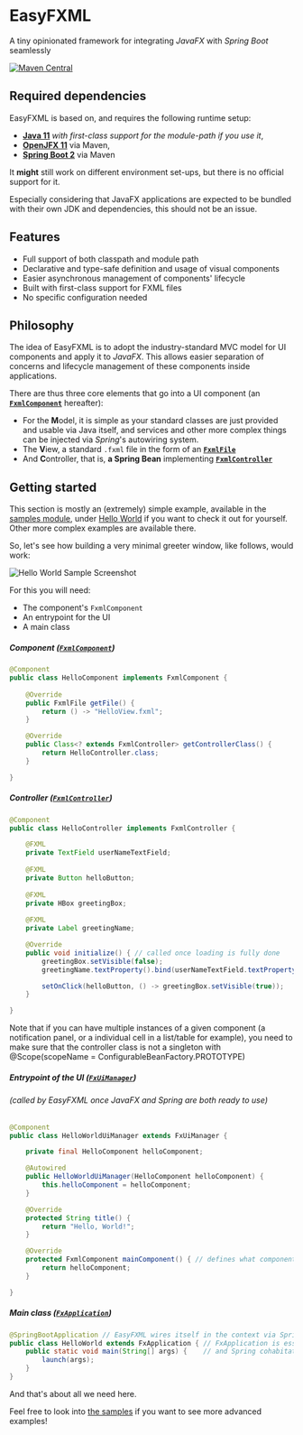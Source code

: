 # EasyFXML
A tiny opinionated framework for integrating _JavaFX_ with _Spring Boot_ seamlessly

[![Maven Central](https://img.shields.io/maven-central/v/moe.tristan/easyfxml.svg?style=for-the-badge)](https://search.maven.org/artifact/moe.tristan/easyfxml)

## Required dependencies
EasyFXML is based on, and requires the following runtime setup:
- **[Java 11](https://adoptopenjdk.net/?variant=openjdk11&jvmVariant=hotspot)** *with first-class support for the module-path if you use it*, 
- **[OpenJFX 11](https://openjfx.io/)** via Maven,
- **[Spring Boot 2](https://spring.io/projects/spring-boot)** via Maven

It **might** still work on different environment set-ups, but there is no official support for it.

Especially considering that JavaFX applications are expected to be bundled with their own JDK and dependencies, this
should not be an issue.

## Features

- Full support of both classpath and module path
- Declarative and type-safe definition and usage of visual components
- Easier asynchronous management of components' lifecycle
- Built with first-class support for FXML files
- No specific configuration needed

## Philosophy

The idea of EasyFXML is to adopt the industry-standard MVC model for UI components and apply it to _JavaFX_.
This allows easier  separation of concerns and lifecycle management of these components inside applications.

There are thus three core elements that go into a UI component (an **[`FxmlComponent`](src/main/java/moe/tristan/easyfxml/api/FxmlComponent.java)** hereafter):
- For the **M**odel, it is simple as your standard classes are just provided and usable via Java itself, and services and other more complex things 
can be injected via _Spring_'s autowiring system.
- The **V**iew, a standard `.fxml` file in the form of an **[`FxmlFile`](src/main/java/moe/tristan/easyfxml/api/FxmlFile.java)**
- And **C**ontroller, that is, **a Spring Bean** implementing **[`FxmlController`](src/main/java/moe/tristan/easyfxml/api/FxmlController.java)**

## Getting started

This section is mostly an (extremely) simple example, available in the
[samples module](../easyfxml-samples), under [Hello World](../easyfxml-samples/easyfxml-sample-hello-world) if you want 
to check it out for yourself. Other more complex examples are available there.

So, let's see how building a very minimal greeter window, like follows, would work:

![Hello World Sample Screenshot](../easyfxml-samples/easyfxml-sample-hello-world/doc/sample-hello-world.png)

For this you will need:
- The component's `FxmlComponent`
- An entrypoint for the UI
- A main class

##### Component ([`FxmlComponent`](src/main/java/moe/tristan/easyfxml/api/FxmlComponent.java))
```java
@Component
public class HelloComponent implements FxmlComponent {
    
    @Override 
    public FxmlFile getFile() {
        return () -> "HelloView.fxml"; 
    }

    @Override
    public Class<? extends FxmlController> getControllerClass() {
        return HelloController.class; 
    }

}
```

##### Controller ([`FxmlController`](src/main/java/moe/tristan/easyfxml/api/FxmlController.java))
```java
@Component
public class HelloController implements FxmlController {

    @FXML 
    private TextField userNameTextField;
    
    @FXML 
    private Button helloButton;
    
    @FXML 
    private HBox greetingBox;
    
    @FXML 
    private Label greetingName;

    @Override
    public void initialize() { // called once loading is fully done
        greetingBox.setVisible(false);
        greetingName.textProperty().bind(userNameTextField.textProperty());

        setOnClick(helloButton, () -> greetingBox.setVisible(true));
    }

}
```
Note that if you can have multiple instances of a given component (a notification panel, or a individual cell in a list/table for example), 
you need to make sure that the controller class is not a singleton with @Scope(scopeName = ConfigurableBeanFactory.PROTOTYPE)

##### Entrypoint of the UI ([`FxUiManager`](src/main/java/moe/tristan/easyfxml/FxUiManager.java))
###### (called by EasyFXML once JavaFX and Spring are both ready to use)
```java
@Component
public class HelloWorldUiManager extends FxUiManager {

    private final HelloComponent helloComponent;

    @Autowired
    public HelloWorldUiManager(HelloComponent helloComponent) {
        this.helloComponent = helloComponent;
    }

    @Override
    protected String title() {
        return "Hello, World!";
    }

    @Override
    protected FxmlComponent mainComponent() { // defines what component must be loaded first into the main stage
        return helloComponent;
    }

}
```

##### Main class ([`FxApplication`](src/main/java/moe/tristan/easyfxml/FxApplication.java))
```java
@SpringBootApplication // EasyFXML wires itself in the context via Spring Boot's autoconfiguration
public class HelloWorld extends FxApplication { // FxApplication is essential here to set-up JavaFX
    public static void main(String[] args) {    // and Spring cohabitation
        launch(args);
    }
}
```

And that's about all we need here. 

Feel free to look into [the samples](../easyfxml-samples) if you want to see more advanced examples!
